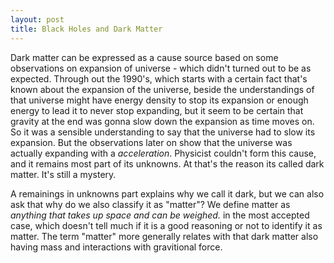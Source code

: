 ```yaml
---
layout: post
title: Black Holes and Dark Matter
---
```


Dark matter can be expressed as a cause source based on some observations on expansion of universe - which didn't turned out to be as expected. Through out the 1990's, which starts with a certain fact that's known about the expansion of the universe, beside the understandings of that universe might have energy density to stop its expansion or enough energy to lead it to never stop expanding, but it seem to be certain that gravity at the end was gonna slow down the expansion as time moves on. So it was a sensible understanding to say that the universe had to slow its expansion. But the observations later on show that the universe was actually expanding with a *acceleration*. Physicist couldn't form this cause, and it remains most part of its unknowns. At that's the reason its called dark matter. It's still a mystery.

A remainings in unknowns part explains why we call it dark, but we can also ask that why do we also classify it as "matter"? We define matter as *anything that takes up space and can be weighed.* in the most accepted case, which doesn't tell much if it is a good reasoning or not to identify it as matter. The term "matter" more generally relates with that dark matter also having mass and interactions with gravitional force. 